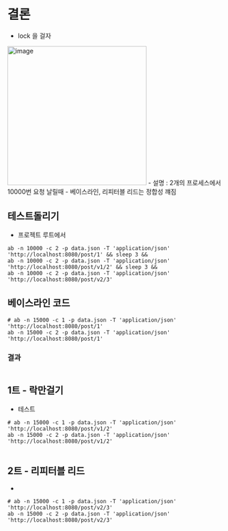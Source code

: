 # 결론
- lock 을 걸자
<img width="312" alt="image" src="https://user-images.githubusercontent.com/31065684/221095686-81a8709c-62ce-4a9a-8598-8f57217f2e8a.png">
- 설명 : 2개의 프로세스에서 10000번 요청 날릴때
  - 베이스라인, 리피터블 리드는 정합성 꺠짐

## 테스트돌리기

- 프로젝트 루트에서 

```shell
ab -n 10000 -c 2 -p data.json -T 'application/json' 'http://localhost:8080/post/1' && sleep 3 &&
ab -n 10000 -c 2 -p data.json -T 'application/json' 'http://localhost:8080/post/v1/2' && sleep 3 &&
ab -n 10000 -c 2 -p data.json -T 'application/json' 'http://localhost:8080/post/v2/3'
```



## 베이스라인 코드 
```shell
# ab -n 15000 -c 1 -p data.json -T 'application/json' 'http://localhost:8080/post/1'
ab -n 15000 -c 2 -p data.json -T 'application/json' 'http://localhost:8080/post/1'
```

### 결과
```
```



## 1트 - 락만걸기

- 테스트
```shell
# ab -n 15000 -c 1 -p data.json -T 'application/json' 'http://localhost:8080/post/v1/2'
ab -n 15000 -c 2 -p data.json -T 'application/json' 'http://localhost:8080/post/v1/2'
```

```

```



## 2트 - 리피터블 리드

- 
```shell
# ab -n 15000 -c 1 -p data.json -T 'application/json' 'http://localhost:8080/post/v2/3'
ab -n 15000 -c 2 -p data.json -T 'application/json' 'http://localhost:8080/post/v2/3'
```

```
```


